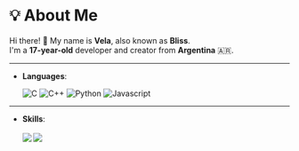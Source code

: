# 💡 About Me  

Hi there! 👋 My name is **Vela**, also known as **Bliss**.  
I'm a **17-year-old** developer and creator from **Argentina** 🇦🇷.  

---

<p align="center">

- **Languages**:
    
    ![C](https://img.shields.io/badge/C%20-%232370ED.svg?style=for-the-badge&logo=c&logoColor=white)
    ![C++](https://img.shields.io/badge/C++%20-%2300599C.svg?style=for-the-badge&logo=c%2B%2B&logoColor=white)
    ![Python](https://img.shields.io/badge/Python%20-%2314354C.svg?style=for-the-badge&logo=python&logoColor=white)
    ![Javascript](https://shields.io/badge/JavaScript-%2314354C.svg?style=for-the-badge&logo=javascript)
</p>

---

<p align="center">

- **Skills**:
  <br><br>
  <a href="https://github.com/V3laDev">
  <img align="left" src="https://github-readme-stats.vercel.app/api/top-langs/?username=V3laDev&theme=tokyonight" />
  </a>
  <a href="https://github.com/V3laDev">
  <img src="https://github-readme-stats.vercel.app/api?username=V3laDev&show_icons=true&theme=radical&hide=stars">
  </a>
</p>
